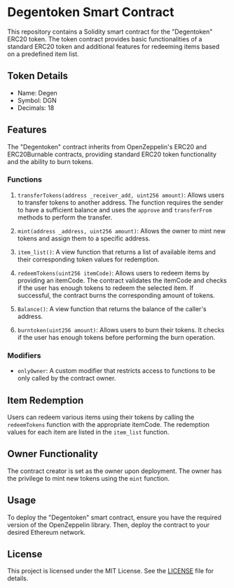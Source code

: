 # Degentoken Smart Contract

This repository contains a Solidity smart contract for the "Degentoken" ERC20 token. The token contract provides basic functionalities of a standard ERC20 token and additional features for redeeming items based on a predefined item list.

## Token Details

- Name: Degen
- Symbol: DGN
- Decimals: 18

## Features

The "Degentoken" contract inherits from OpenZeppelin's ERC20 and ERC20Burnable contracts, providing standard ERC20 token functionality and the ability to burn tokens.

### Functions

1. `transferTokens(address _receiver_add, uint256 amount)`: Allows users to transfer tokens to another address. The function requires the sender to have a sufficient balance and uses the `approve` and `transferFrom` methods to perform the transfer.

2. `mint(address _address, uint256 amount)`: Allows the owner to mint new tokens and assign them to a specific address.

3. `item_list()`: A view function that returns a list of available items and their corresponding token values for redemption.

4. `redeemTokens(uint256 itemCode)`: Allows users to redeem items by providing an itemCode. The contract validates the itemCode and checks if the user has enough tokens to redeem the selected item. If successful, the contract burns the corresponding amount of tokens.

5. `Balance()`: A view function that returns the balance of the caller's address.

6. `burntoken(uint256 amount)`: Allows users to burn their tokens. It checks if the user has enough tokens before performing the burn operation.

### Modifiers

- `onlyOwner`: A custom modifier that restricts access to functions to be only called by the contract owner.

## Item Redemption

Users can redeem various items using their tokens by calling the `redeemTokens` function with the appropriate itemCode. The redemption values for each item are listed in the `item_list` function.

## Owner Functionality

The contract creator is set as the owner upon deployment. The owner has the privilege to mint new tokens using the `mint` function.

## Usage

To deploy the "Degentoken" smart contract, ensure you have the required version of the OpenZeppelin library. Then, deploy the contract to your desired Ethereum network.

## License

This project is licensed under the MIT License. See the [LICENSE](LICENSE) file for details.
